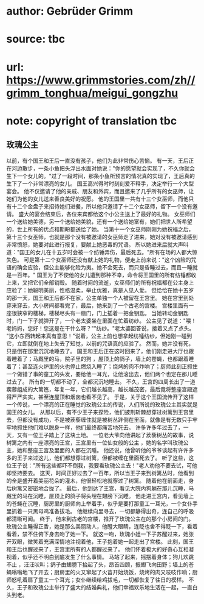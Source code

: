 # author: Gebrüder Grimm
# source: tbc
# url: https://www.grimmstories.com/zh//grimm_tonghua/meigui_gongzhu
# note: copyright of translation tbc

## 玫瑰公主 

以前，有个国王和王后一直没有孩子，他们为此非常伤心苦恼。
有一天，王后正在河边散步，一条小鱼把头浮出水面对她说："你的愿望就会实现了，不久你就会生下一个女儿的。"过了一段时间，那条小鱼所预言的情况真的实现了，王后真的生下了一个非常漂亮的女儿。
国王高兴得时时刻刻爱不释手，决定举行一个大型宴会。
他不仅邀请了他的亲戚、朋友和外宾，而且邀来了几乎所有的女巫师，让她们为他的女儿送来善良美好的祝愿。
他的王国里一共有十三个女巫师，而他只有十二个金盘子来招待她们进餐，所以他只邀请了十二个女巫师，留下一个没有邀请。
盛大的宴会结束后，各位来宾都给这个小公主送上了最好的礼物。
女巫师们一个送给她美德，另一个送给她美貌，还有一个送给她富有，她们把世人所希望的，世上所有的优点和期盼都送给了她。
当第十一个女巫师刚刚为她祝福之后，第十三个女巫师，也就是那个没有被邀请的女巫师走了进来，她对没有被邀请感到非常愤怒，她要对此进行报复，要献上她恶毒的咒语。
所以她进来后就大声叫道："国王的女儿在十五岁时会被一个纺锤弄伤，最后死去。"所有在场的人都大惊失色。
可是第十二个女巫师还没有献上她的礼物，便走上前来说："这个凶险的咒语的确会应验，但公主能够化险为夷。她不会死去，而只是昏睡过去，而且一睡就是一百年。"
国王为了不使他的女儿遭到那种不幸，命令将王国里的所有纺锤都收上来，又把它们全部销毁。
随着时间的流逝，女巫师们的所有祝福都在公主身上应验了：她聪明美丽，性格温柔，举止优雅，真是人见人爱。
但恰恰在她十五岁的那一天，国王和王后都不在家，公主单独一个人被留在王宫里。
她在宫里到处穿来穿去，大小房间都看完了，最后，她来到了一个古老的宫楼。
宫楼里面有一座很狭窄的楼梯，楼梯尽头有一扇门，门上插着一把金钥匙。
当她转动金钥匙时，门一下子就弹开了，一个老太婆坐在里面在忙着纺纱。
公主见了说道："喂！老妈妈，您好！您这是在干什么呀？""纺纱。"老太婆回答说，接着又点了点头。
"这小东西转起来真有意思！"说着，公主上前也想拿起纺锤纺纱，但她刚一碰到它，立即就倒在地上失去了知觉，以前的咒语真的应验了。
然而，她并没有死，只是倒在那里沉沉地睡去了。
国王和王后正在这时回来了，他们刚走进大厅也跟着睡着了；马厩里的马，院子里的狗
，屋顶上的鸽子，墙上的苍蝇，也都跟着睡着了；甚至连火炉里的火也停止燃烧入睡了；烧烤的肉不炸响了；厨师此刻正抓住一个做错了事的童工的头发，要给他一耳光，让他滚出去，他们两个也定在那儿睡过去了。
所有的一切都不动了，全都沉沉地睡去。
不久，王宫的四周长出了一道蒺藜组成的大篱笆，年复一年，它们越长越高，越长越茂密，最后竟将整座宫殿遮得严严实实，甚至连屋顶和烟囱也看不见了。
于是，关于这个王国流传开了这样一个传说，一个漂亮的正在睡觉的玫瑰公主的传说，人们所说的玫瑰公主其实就是国王的女儿。
从那以后，有不少王子来探险，他们披荆斩棘想穿过树篱到王宫里去，但都没有成功，不是被蒺藜缠住就是被树丛跘倒在里面，就像是有无数只手牢牢地抓住他们难以脱身一样，他们最终都痛苦地死去。
许多许多年过去了，一天，又有一位王子踏上了这块土地。
一位老大爷向他讲起了蒺藜树丛的故事，说树篱之内有一座漂亮的王宫，王宫里有一位仙女般的公主
，她的名字叫玫瑰公主，她和整座王宫及里面的人都在沉睡。
他还说，他曾听他的爷爷谈起有许许多多的王子来过这儿，他们都想穿过树篱，但都被缠在里面死去了。
听了这些，这位王子说："所有这些都吓不倒我，我要看玫瑰公主去！"老人劝他不要去试，可他却坚持要去。
这天，时间正好过去了一百年，所以当王子来到树篱丛时，他看到的全是盛开着美丽花朵的灌木，他很轻松地就穿过了树篱。
随着他在前面走，身后树篱又密密地合拢了。
最后，他到达了王宫，看见大院内狗躺在那儿沉睡，马厩里的马在沉睡，屋顶上的鸽子将头埋在翅膀下沉睡。
他走进王宫内，看见墙上的苍蝇在沉睡，厨房里的厨师向上举着手，似乎是要打那童工一耳光，一个女仆手里抓着一只黑母鸡准备拔毛。
他继续向里寻去，一切都静得出奇，连自己的呼吸都清晰可闻。
终于，他来到古老的宫楼，推开了玫瑰公主在的那个小房间的门。
玫瑰公主睡得正香，她是那么美丽动人，他瞪大眼睛，连眨也舍不得眨一下，看着看着，禁不住俯下身去吻了她一下。
就这一吻，玫瑰小姐一下子苏醒过来，她张开双眼，微笑着充满深情地注视着他，王子抱着她一起走出了宫楼。
此刻，国王和王后也醒过来了，王宫里所有的人都醒过来了。
他们怀着极大的好奇心互相凝视着，似乎还不明白到底发生了什么事情。
马站了起来，摇摆着身体；狗儿欢跳不止
，汪汪吠叫；鸽子由翅膀下抬起了头，昂首四顾，振翅飞向田野；墙上的苍蝇嗡嗡地飞了开去；厨房里的火又窜起了火苗开始烧饭，烧烤的肉又吱吱作响；厨师怒吼着扇了童工一个耳光；女仆继续给鸡拔毛，一切都恢复了往日的模样。
不久，王子和玫瑰公主举行了盛大的结婚典礼，他们幸福欢乐地生活在一起，一直白头到老。
